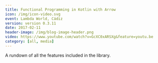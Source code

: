 ```yaml
---
title: Functional Programming in Kotlin with Arrow
icon: /img/icon-video.svg
event: Lambda World, Cádiz
version: version 0.3.11
date: 2017-02-11
header-image: /img/blog-image-header.png
video: https://www.youtube.com/watch?v=GcXC0xARSXg&feature=youtu.be
category: [all, media]
---
```


A rundown of all the features included in the library.
